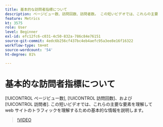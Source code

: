 ```yaml
---
title: 基本的な訪問者指標について
description: ページビュー数、訪問回数、訪問者数。 この短いビデオでは、これらの主要な要素を理解して web サイトのトラフィックを理解するための基本的な情報を説明します。
feature: Metrics
kt: 3575
role: User
level: Beginner
exl-id: efc12fc6-c031-4c50-832a-786c84e76151
source-git-commit: 4edc6b256cf437bc4eb4aefc95a3ee8e16f16322
workflow-type: tm+mt
source-wordcount: '54'
ht-degree: 81%

---
```


# 基本的な訪問者指標について

[!UICONTROL ページビュー数], [!UICONTROL 訪問回数]、および [!UICONTROL 訪問者]. この短いビデオでは、これらの主要な要素を理解して web サイトのトラフィックを理解するための基本的な情報を説明します。

>[!VIDEO](https://video.tv.adobe.com/v/28774/?quality=12&learn=on)
